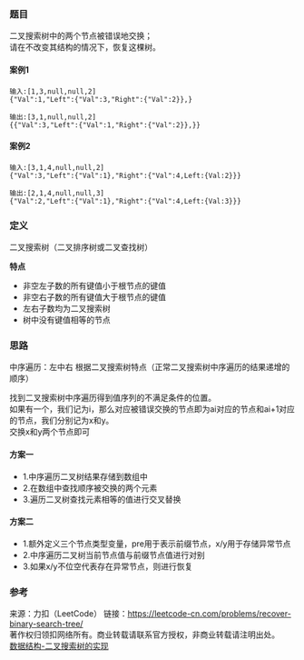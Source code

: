### 题目

二叉搜索树中的两个节点被错误地交换；  
请在不改变其结构的情况下，恢复这棵树。

#### 案例1

```config
输入:[1,3,null,null,2]
{"Val":1,"Left":{"Val":3,"Right":{"Val":2}},}

输出:[3,1,null,null,2]
{{"Val":3,"Left":{"Val":1,"Right":{"Val":2}},}}
```

#### 案例2

```config
输入:[3,1,4,null,null,2]
{"Val":3,"Left":{"Val":1},"Right":{"Val":4,Left:{Val:2}}}

输出:[2,1,4,null,null,3]
{"Val":2,"Left":{"Val":1},"Right":{"Val":4,Left:{Val:3}}}
```

### 定义

二叉搜索树（二叉排序树或二叉查找树）

**特点**

* 非空左子数的所有键值小于根节点的键值
* 非空右子数的所有键值大于根节点的键值
* 左右子数均为二叉搜索树
* 树中没有键值相等的节点

### 思路

中序遍历：左中右
根据二叉搜索树特点（正常二叉搜索树中序遍历的结果递增的顺序）

找到二叉搜索树中序遍历得到值序列的不满足条件的位置。  
如果有一个，我们记为i，那么对应被错误交换的节点即为ai对应的节点和ai+1​对应的节点，我们分别记为x和y。  
交换x和y两个节点即可  

#### 方案一

* 1.中序遍历二叉树结果存储到数组中
* 2.在数组中查找顺序被交换的两个元素
* 3.遍历二叉树查找元素相等的值进行交叉替换

#### 方案二

* 1.额外定义三个节点类型变量，pre用于表示前缀节点，x/y用于存储异常节点
* 2.中序遍历二叉树当前节点值与前缀节点值进行对别
* 3.如果x/y不位空代表存在异常节点，则进行恢复

### 参考

来源：力扣（LeetCode）
链接：<https://leetcode-cn.com/problems/recover-binary-search-tree/>  
著作权归领扣网络所有。商业转载请联系官方授权，非商业转载请注明出处。  
[数据结构-二叉搜索树的实现](https://juejin.im/post/6844903506847989774)
